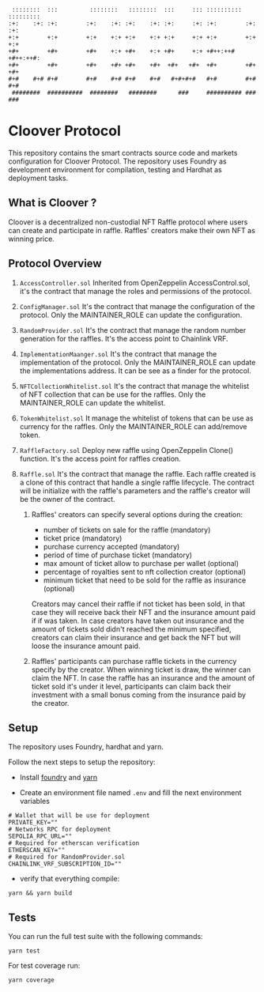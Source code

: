 ```
 ::::::::  :::         ::::::::   ::::::::  :::     ::: :::::::::: :::::::::
:+:    :+: :+:        :+:    :+: :+:    :+: :+:     :+: :+:        :+:    :+:
+:+        +:+        +:+    +:+ +:+    +:+ +:+     +:+ +:+        +:+    +:+
+#+        +#+        +#+    +:+ +#+    +:+ +#+     +:+ +#++:++#   +#++:++#:
+#+        +#+        +#+    +#+ +#+    +#+  +#+   +#+  +#+        +#+    +#+
#+#    #+# #+#        #+#    #+# #+#    #+#   #+#+#+#   #+#        #+#    #+#
 ########  ##########  ########   ########      ###     ########## ###    ###

```
# Cloover Protocol

This repository contains the smart contracts source code and markets configuration for Cloover Protocol. The repository uses Foundry as development environment for compilation, testing and Hardhat as deployment tasks.

## What is Cloover ?

Cloover is a decentralized non-custodial NFT Raffle protocol where users can create and participate in raffle. Raffles' creators make their own NFT as winning price.

## Protocol Overview

1. `AccessController.sol`
Inherited from OpenZeppelin AccessControl.sol, it's the contract that manage the roles and permissions of the protocol.

2. `ConfigManager.sol`
It's the contract that manage the configuration of the protocol. Only the MAINTAINER_ROLE can update the configuration.

3. `RandomProvider.sol`
It's the contract that manage the random number generation for the raffles. It's the access point to Chainlink VRF.

4. `ImplementationMaanger.sol`
It's the contract that manage the implementation of the protocol. Only the MAINTAINER_ROLE can update the implementations address.
It can be see as a finder for the protocol.

5. `NFTCollectionWhitelist.sol`
It's the contract that manage the whitelist of NFT collection that can be use for the raffles. Only the MAINTAINER_ROLE can update the whitelist.

6. `TokenWhitelist.sol`
It manage the whitelist of tokens that can be use as currency for the raffles. Only the MAINTAINER_ROLE can add/remove token.

7. `RaffleFactory.sol`
Deploy new raffle using OpenZeppelin Clone() function. It's the access point for raffles creation.

8. `Raffle.sol`
It's the contract that manage the raffle. Each raffle created is a clone of this contract that handle a single raffle lifecycle. The contract will be initialize with the raffle's parameters and the raffle's creator will be the owner of the contract.
 
    1. Raffles' creators can specify several options during the creation:
        - number of tickets on sale for the raffle (mandatory)
        - ticket price (mandatory)
        - purchase currency accepted (mandatory)
        - period of time of purchase ticket (mandatory)
        - max amount of ticket allow to purchase per wallet (optional)
        - percentage of royalties sent to nft collection creator (optional)
        - minimum ticket that need to be sold for the raffle as insurance (optional)

        Creators may cancel their raffle if not ticket has been sold, in that case they will receive back their NFT and the insurance amount paid if if was taken.
        In case creators have taken out insurance and the amount of tickets sold didn't reached the minimum specified, creators can claim their insurance and get back the NFT but will loose the insurance amount paid.


    2. Raffles' participants can purchase raffle tickets in the currency specify by the creator.
        When winning ticket is draw, the winner can claim the NFT.
        In case the raffle has an insurance and the amount of ticket sold it's under it level, participants can claim back their investment with a small bonus coming from the insurance paid by the creator.


## Setup

The repository uses Foundry, hardhat and yarn.

Follow the next steps to setup the repository:

- Install [foundry]('https://book.getfoundry.sh/getting-started/installation') and [yarn]('https://classic.yarnpkg.com/lang/en/docs/install/#mac-stable')

- Create an environment file named `.env` and fill the next environment variables

```shell
# Wallet that will be use for deployment
PRIVATE_KEY=""
# Networks RPC for deployment
SEPOLIA_RPC_URL=""
# Required for etherscan verification
ETHERSCAN_KEY=""
# Required for RandomProvider.sol
CHAINLINK_VRF_SUBSCRIPTION_ID=""
```

- verify that everything compile:
```shell
yarn && yarn build
```

## Tests

You can run the full test suite with the following commands:

```shell
yarn test
```

For test coverage run: 
```shell
yarn coverage
```